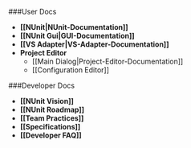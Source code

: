 ###User Docs

* **[[NUnit|NUnit-Documentation]]**
* **[[NUnit Gui|GUI-Documentation]]**
* **[[VS Adapter|VS-Adapter-Documentation]]**
* **Project Editor**
  * [[Main Dialog|Project-Editor-Documentation]]
  * [[Configuration Editor]]
  
###Developer Docs

 * **[[NUnit Vision]]**
 * **[[NUnit Roadmap]]**
 * **[[Team Practices]]**
 * **[[Specifications]]**
 * **[[Developer FAQ]]**

